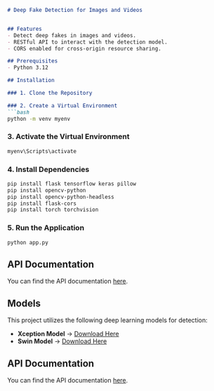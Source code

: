 
```markdown
# Deep Fake Detection for Images and Videos


## Features
- Detect deep fakes in images and videos.
- RESTful API to interact with the detection model.
- CORS enabled for cross-origin resource sharing.

## Prerequisites
- Python 3.12

## Installation

### 1. Clone the Repository

### 2. Create a Virtual Environment
```bash
python -m venv myenv
```

### 3. Activate the Virtual Environment
```bash
myenv\Scripts\activate
```

### 4. Install Dependencies
```bash
pip install flask tensorflow keras pillow
pip install opencv-python
pip install opencv-python-headless
pip install flask-cors
pip install torch torchvision
```

### 5. Run the Application
```bash
python app.py
```

## API Documentation
You can find the API documentation [here](https://documenter.getpostman.com/view/24694319/2sAYX9o1Vj).

## Models
This project utilizes the following deep learning models for detection:

- **Xception Model** → [Download Here](https://www.kaggle.com/code/abdelrahmantarekm/xception-final-df/output)
- **Swin Model** → [Download Here](https://www.kaggle.com/code/abdelrahmanhesham101/swin-transformer/output?scriptVersionId=224698098)

## API Documentation
You can find the API documentation [here](https://documenter.getpostman.com/view/24694319/2sAYX9o1Vj).

